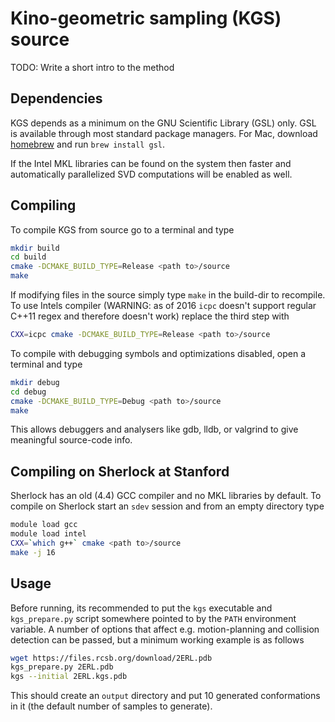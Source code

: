 # Kino-geometric sampling (KGS) source

TODO: Write a short intro to the method

## Dependencies

KGS depends as a minimum on the GNU Scientific Library (GSL) only. GSL is
available through most standard package managers. For Mac, download
[homebrew](http://brew.sh/) and run `brew install gsl`. 

If the Intel MKL libraries can be found on the system then faster and
automatically parallelized SVD computations will be enabled as well. 


## Compiling

To compile KGS from source go to a terminal and type
```bash
mkdir build
cd build
cmake -DCMAKE_BUILD_TYPE=Release <path to>/source
make
```
If modifying files in the source simply type `make` in the build-dir to
recompile.  To use Intels compiler (WARNING: as of 2016 `icpc` doesn't 
support regular C++11 regex and therefore doesn't work) replace the 
third step with
```bash
CXX=icpc cmake -DCMAKE_BUILD_TYPE=Release <path to>/source
```

To compile with debugging symbols and optimizations disabled, open a terminal
and type
```bash
mkdir debug
cd debug
cmake -DCMAKE_BUILD_TYPE=Debug <path to>/source
make
```
This allows debuggers and analysers like gdb, lldb, or valgrind to give
meaningful source-code info.


## Compiling on Sherlock at Stanford

Sherlock has an old (4.4) GCC compiler and no MKL libraries by default. To 
compile on Sherlock start an `sdev` session and from an empty directory type
```bash
module load gcc 
module load intel
CXX=`which g++` cmake <path to>/source
make -j 16
```


## Usage 

Before running, its recommended to put the `kgs` executable and 
`kgs_prepare.py` script somewhere pointed to by the `PATH` environment 
variable. A number of options that affect e.g. motion-planning and 
collision detection can be passed, but a minimum working example is as 
follows
```bash
wget https://files.rcsb.org/download/2ERL.pdb
kgs_prepare.py 2ERL.pdb
kgs --initial 2ERL.kgs.pdb
```
This should create an `output` directory and put 10 generated conformations 
in it (the default number of samples to generate).
